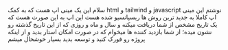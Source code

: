 سلام این یک مینی اپ هست که به کمک html و tailwind و javascript نوشتم این مینی اپ کاملا به جدید ترین روش ها ریسپانسیو شده هست این اپ به این صورت هست که یک تاریخ مشخص از شما دریافت میکنه و سال و ماه و روزی که از این تاریخ گذشته رو نشون میده؛
از شما بازدید کننده ها میخوام که در صورت امکان استار بدید و از اینکه پروژه رو فورک کنید و توسعه بدید بسیار خوشحال میشم
